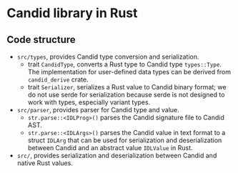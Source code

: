 # Candid library in Rust

## Code structure

- `src/types`, provides Candid type conversion and serialization.
  * trait `CandidType`, converts a Rust type to Candid type `types::Type`. The implementation for user-defined data types can be derived from `candid_derive` crate.
  * trait `Serializer`, serializes a Rust value to Candid binary format; we do not use serde for serialization because serde is not designed to work with types, especially variant types.
- `src/parser`, provides parser for Candid type and value.
  * `str.parse::<IDLProg>()` parses the Candid signature file to Candid AST.
  * `str.parse::<IDLArgs>()` parses the Candid value in text format to a struct `IDLArg` that can be used for serialization and deserialization between Candid and an abstract value `IDLValue` in Rust.
- `src/`, provides serialization and deserialization between Candid and native Rust values.
